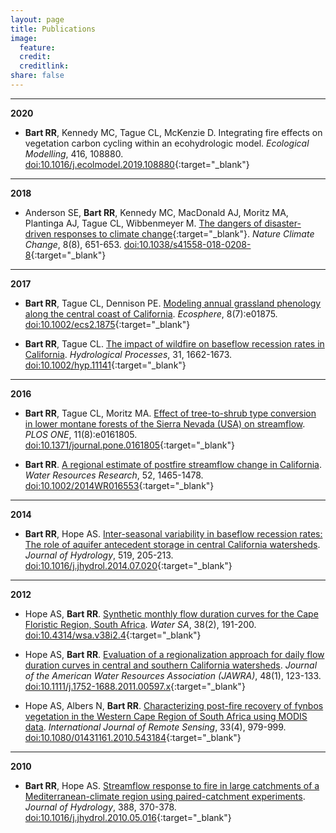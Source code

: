 ```yaml
---
layout: page
title: Publications
image:
  feature:
  credit:
  creditlink:
share: false
---
```


--------
**2020**

* **Bart RR**, Kennedy MC, Tague CL, McKenzie D. Integrating fire effects on vegetation carbon cycling within an ecohydrologic model. *Ecological Modelling*, 416, 108880. [doi:10.1016/j.ecolmodel.2019.108880](http://dx.doi.org/10.1016/j.ecolmodel.2019.108880){:target="_blank"}

--------
**2018**

* Anderson SE, **Bart RR**, Kennedy MC, MacDonald AJ, Moritz MA, Plantinga AJ, Tague CL, Wibbenmeyer M. [The dangers of disaster-driven responses to climate change](https://rdcu.be/VLDs){:target="_blank"}. *Nature Climate Change*, 8(8), 651-653. [doi:10.1038/s41558-018-0208-8](http://dx.doi.org/10.1038/s41558-018-0208-8){:target="_blank"}

--------
**2017**

* **Bart RR**, Tague CL, Dennison PE. [Modeling annual grassland phenology along the central coast of California](/content/bart2017_ecosphere.pdf). *Ecosphere*, 8(7):e01875. [doi:10.1002/ecs2.1875](http://dx.doi.org/10.1002/ecs2.1875){:target="_blank"}

* **Bart RR**, Tague CL. [The impact of wildfire on baseflow recession rates in California](/content/bart2017_hp.pdf). *Hydrological Processes*, 31, 1662-1673. [doi:10.1002/hyp.11141](http://dx.doi.org/10.1002/hyp.11141){:target="_blank"}

--------
**2016**

* **Bart RR**, Tague CL, Moritz MA. [Effect of tree-to-shrub type conversion in lower montane forests of the Sierra Nevada (USA) on streamflow](/content/bart_tague_moritz2016_plos_one.pdf). *PLOS ONE*, 11(8):e0161805. [doi:10.1371/journal.pone.0161805](http://dx.doi.org/10.1371/journal.pone.0161805){:target="_blank"}

* **Bart RR**. [A regional estimate of postfire streamflow change in California](/content/bart2016_wrr.pdf). *Water Resources Research*, 52, 1465-1478. [doi:10.1002/2014WR016553](http://dx.doi.org/10.1002/2014WR016553){:target="_blank"}

--------
**2014**

* **Bart RR**, Hope AS. [Inter-seasonal variability in baseflow recession rates: The role of aquifer antecedent storage in central California watersheds](/content/bart_hope2014_jh.pdf). *Journal of Hydrology*, 519, 205-213. [doi:10.1016/j.jhydrol.2014.07.020](http://dx.doi.org/10.1016/j.jhydrol.2014.07.020){:target="_blank"}

--------
**2012**

* Hope AS, **Bart RR**. [Synthetic monthly flow duration curves for the Cape Floristic Region, South Africa](/content/hope_bart2012_water_sa.pdf). *Water SA*, 38(2), 191-200. [doi:10.4314/wsa.v38i2.4](http://dx.doi.org/10.4314/wsa.v38i2.4){:target="_blank"}

* Hope AS, **Bart RR**. [Evaluation of a regionalization approach for daily flow duration curves in central and southern California watersheds](/content/hope_bart2012_jawra.pdf). *Journal of the American Water Resources Association (JAWRA)*, 48(1), 123-133. [doi:10.1111/j.1752-1688.2011.00597.x](http://dx.doi.org/10.1111/j.1752-1688.2011.00597.x){:target="_blank"}

* Hope AS, Albers N, **Bart RR**. [Characterizing post-fire recovery of fynbos vegetation in the Western Cape Region of South Africa using MODIS data](/content/hope_albers_bart2012_ijrs.pdf). *International Journal of Remote Sensing*, 33(4), 979-999. [doi:10.1080/01431161.2010.543184](http://dx.doi.org/10.1080/01431161.2010.543184){:target="_blank"}

---------
**2010**

* **Bart RR**, Hope AS. [Streamflow response to fire in large catchments of a Mediterranean-climate region using paired-catchment experiments](/content/bart_hope2010_jh.pdf). *Journal of Hydrology*, 388, 370-378. [doi:10.1016/j.jhydrol.2010.05.016](http://dx.doi.org/10.1016/j.jhydrol.2010.05.016){:target="_blank"}


